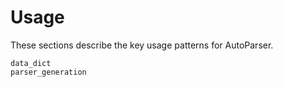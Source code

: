 # Usage

These sections describe the key usage patterns for AutoParser.

```{toctree}
data_dict
parser_generation
```